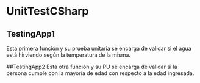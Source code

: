 # UnitTestCSharp


## TestingApp1
Esta primera función y su prueba unitaria se encarga de validar si el agua está hirviendo según la temperatura de la misma.

##TestingApp2
Esta otra función y su PU se encarga de validar si la persona cumple con la mayoría de edad con respecto a la edad ingresada.
